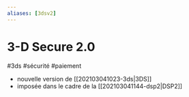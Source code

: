 ```yaml
---
aliases: [3dsv2]
---
```


# 3-D Secure 2.0

 #3ds #sécurité #paiement

- nouvelle version de [[202103041023-3ds|3DS]]
- imposée dans le cadre de la [[202103041144-dsp2|DSP2]]

